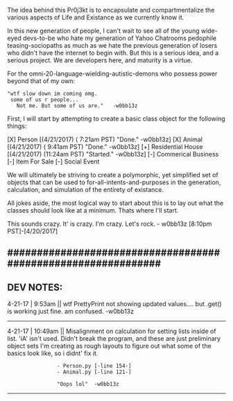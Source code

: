 The idea behind this Pr0j3kt is to encapsulate and compartmentalize
the various aspects of Life and Existance as we currently know it.

In this new generation of people, I can't wait to see all of the young
wide-eyed devs-to-be who hate my generation of Yahoo Chatrooms pedophile
teasing-sociopaths as much as we hate the previous generation of losers
who didn't have the internet to begin with. But this is a serious idea,
and a serious project. We are developers here, and maturity is a virtue.

For the omni-20-language-wielding-autistic-demons who possess power beyond
that of my own:

    "wtf slow down im coming omg.
     some of us r people...
       Not me. But some of us are."   -w0bb13z

First, I will start by attempting to create a basic class object for
the following things:

  [X] Person              [(4/21/2017) ( 7:21am PST) "Done."    -w0bb13z]
  [X] Animal              [(4/21/2017) ( 9:41am PST) "Done."    -w0bb13z]
  [+] Residential House   [(4/21/2017) (11:24am PST) "Started." -w0bb13z]
  [-] Commerical Business
  [-] Item For Sale
  [-] Social Event

We will ultimately be striving to create a polymorphic, yet simplified
set of objects that can be used to for-all-intents-and-purposes in the
generation, calculation, and simulation of the entirety of existance.

All jokes aside, the most logical way to start about this is to lay out
what the classes should look like at a minimum. Thats where I'll start.

This sounds crazy. It' is crazy. I'm crazy. Let's rock.
                                       - w0bb13z [8:10pm PST]-[4/20/2017]
                                       
##############################################################
--------------------------------------------------------------------------
DEV NOTES:
--------------------------------------------------------------------------

4-21-17 | 9:53am || wtf PrettyPrint not showing updated values....
                   but .get() is working just fine. am confused.
                                                -w0bb13z

--------------------------------------------------------------------------

4-21-17 | 10:49am || Misalignment on calculation for setting lists
                    inside of list. 'iA' isn't used. Didn't break the
                    program, and these are just preliminary object sets
                    I'm creating as rough layouts to figure out what
                    some of the basics look like, so i didnt' fix it.

                    - Person.py [-line 154-]
                    - Animal.py [-line 121-]

                    "Oops lol"  -w0bb13z
--------------------------------------------------------------------------
